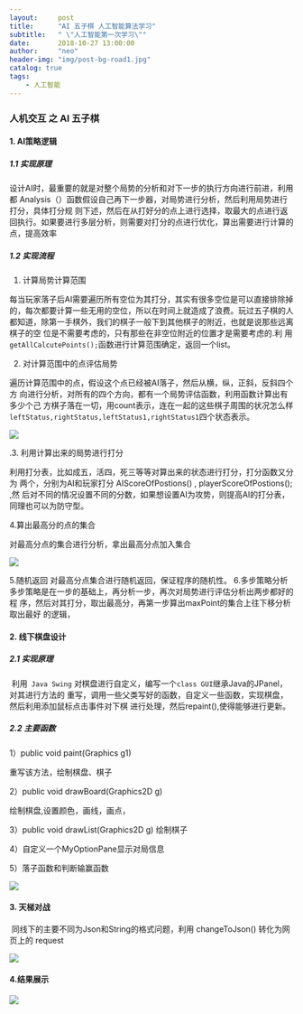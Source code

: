 ```yaml
---
layout:     post
title:      "AI 五子棋 人工智能算法学习"
subtitle:   " \"人工智能第一次学习\""
date:       2018-10-27 13:00:00
author:     "neo"
header-img: "img/post-bg-road1.jpg"
catalog: true
tags:
    - 人工智能
---
```


### 人机交互 之 AI 五子棋  

#### 1. AI策略逻辑

##### 1.1 实现原理

   设计AI时，最重要的就是对整个局势的分析和对下一步的执行方向进行前进，利用都 Analysis（）函数假设自己再下一步器，对局势进行分析，然后利用局势进行打分，具体打分规 则下述，然后在从打好分的点上进行选择，取最大的点进行返回执行。如果要进行多层分析，则需要对打分的点进行优化，算出需要进行计算的点，提高效率

##### 1.2 实现流程

1. 计算局势计算范围

每当玩家落子后AI需要遍历所有空位为其打分，其实有很多空位是可以直接排除掉 的，每次都要计算一些无用的空位，所以在时间上就造成了浪费。玩过五子棋的人都知道，除第一手棋外，我们的棋子一般下到其他棋子的附近，也就是说那些远离棋子的空 位是不需要考虑的，只有那些在非空位附近的位置才是需要考虑的.利
用` getAllCalcutePoints(); `函数进行计算范围确定，返回一个list。

2. 对计算范围中的点评估局势

遍历计算范围中的点，假设这个点已经被AI落子，然后从横，纵，正斜，反斜四个方 向进行分析，对所有的四个方向，都有一个局势评估函数，利用函数计算出有多少个己 方棋子落在一切，用count表示，连在一起的这些棋子周围的状况怎么样 `leftStatus,rightStatus,leftStatus1,rightStatus1`四个状态表示。

![](https://neoyanghc-picture.oss-cn-beijing.aliyuncs.com/20190626170717.png)

 .3. 利用计算出来的局势进行打分

​     利用打分表，比如成五，活四，死三等等对算出来的状态进行打分，打分函数又分为 两个，分别为AI和玩家打分 AIScoreOfPostions() , playerScoreOfPostions(); ,然 后对不同的情况设置不同的分数，如果想设置AI为攻势，则提高AI的打分表，同理也可以为防守型。

  4.算出最高分的点的集合

   对最高分点的集合进行分析，拿出最高分点加入集合

![](https://neoyanghc-picture.oss-cn-beijing.aliyuncs.com/20190626170944.png)

  5.随机返回 对最高分点集合进行随机返回，保证程序的随机性。
   6.多步策略分析 多步策略是在一步的基础上，再分析一步，再次对局势进行评估分析出两步都好的程
序，然后对其打分，取出最高分，再第一步算出maxPoint的集合上往下移分析取出最好
的逻辑，

#### 2. 线下棋盘设计

##### 2.1 实现原理

​    利用` Java Swing` 对棋盘进行自定义，编写一个`class GUI`继承Java的JPanel，对其进行方法的 重写，调用一些父类写好的函数，自定义一些函数，实现棋盘，然后利用添加鼠标点击事件对下棋
进行处理，然后repaint(),使得能够进行更新。

##### 2.2 主要函数

1）public void paint(Graphics g1) 

重写该方法，绘制棋盘、棋子 

2）public void drawBoard(Graphics2D g) 

绘制棋盘,设置颜色，画线，画点，

3）public void drawList(Graphics2D g) 绘制棋子 

4）自定义一个MyOptionPane显示对局信息

5）落子函数和判断输赢函数

![](https://neoyanghc-picture.oss-cn-beijing.aliyuncs.com/20190626171255.png)

#### 3. 天梯对战

​    同线下的主要不同为Json和String的格式问题，利用 changeToJson() 转化为网页上的 request

![](https://neoyanghc-picture.oss-cn-beijing.aliyuncs.com/20190626171421.png)



#### 4.结果展示

![](https://neoyanghc-picture.oss-cn-beijing.aliyuncs.com/20190626174255.png)